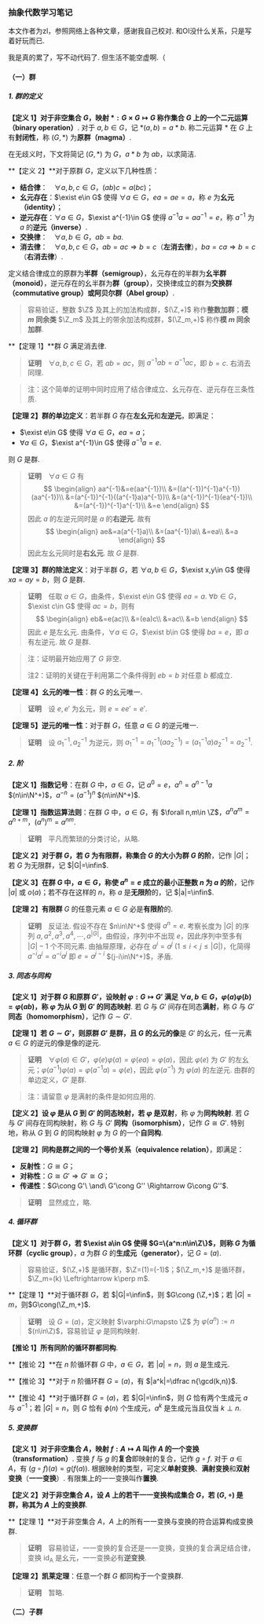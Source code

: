 ### 抽象代数学习笔记

本文作者为zl，参照网络上各种文章，感谢我自己校对. 和OI没什么关系，只是写着好玩而已. 

我是真的累了，写不动代码了. 但生活不能空虚啊.（

#### （一）群

##### 1. 群的定义

**【定义 1】**对于非空集合 $G$，映射 $*:G\times G\mapsto G$ 称作集合 $G$ 上的一个**二元运算（binary operation）**. 对于 $a,b\in G$，记 $*(a,b)=a*b$. 称二元运算 $*$ 在 $G$ 上有**封闭性**，称 $(G,*)$ 为**原群（magma）**. 

在无歧义时，下文将简记 $(G,*)$ 为 $G$，$a*b$ 为 $ab$，以求简洁. 

**【定义 2】**对于原群 $G$，定义以下几种性质：

- **结合律**：　$\forall a,b,c\in G$，$(ab)c=a(bc)$；
- **幺元存在**：$\exist e\in G$ 使得 $\forall a\in G$，$ea=ae=a$，称 $e$ 为**幺元（identity）**；
- **逆元存在**：$\forall a\in G$，$\exist a^{-1}\in G$ 使得 $a^{-1}a=aa^{-1}=e$，称 $a^{-1}$ 为 $a$ 的**逆元（inverse）**. 
- **交换律**：　$\forall a,b\in G$，$ab=ba$. 
- **消去律**：　$\forall a,b,c\in G$，$ab=ac \Rightarrow b=c$（**左消去律**），$ba=ca \Rightarrow b=c$（**右消去律**）. 

定义结合律成立的原群为**半群（semigroup）**，幺元存在的半群为**幺半群（monoid）**，逆元存在的幺半群为**群（group）**，交换律成立的群为**交换群（commutative group）**或**阿贝尔群（Abel group）**. 

> 容易验证，整数 $\Z$ 及其上的加法构成群，$(\Z,+)$ 称作**整数加群**；**模 $m$ 同余类** $\Z_m$ 及其上的带余加法构成群，$(\Z_m,+)$ 称作**模 $m$ 同余加群**. 

**【定理 1】**群 $G$ 满足消去律. 

> **证明**　$\forall a,b,c\in G$，若 $ab=ac$，则 $a^{-1}ab=a^{-1}ac$，即 $b=c$. 右消去同理. 

> 注：这个简单的证明中同时应用了结合律成立、幺元存在、逆元存在三条性质. 

**【定理 2】群的单边定义**：若半群 $G$ 存在**左幺元**和**左逆元**，即满足：

- $\exist e\in G$ 使得 $\forall a\in G$，$ea=a$；
- $\forall a\in G$，$\exist a^{-1}\in G$ 使得 $a^{-1}a=e$. 

则 $G$ 是群. 

> **证明**　$\forall a\in G$ 有
> $$
> \begin{align}
> aa^{-1}&=e(aa^{-1})\\
> &=((a^{-1})^{-1}a^{-1})(aa^{-1})\\
> &=(a^{-1})^{-1}((a^{-1}a)a^{-1})\\
> &=(a^{-1})^{-1}(ea^{-1})\\
> &=(a^{-1})^{-1}a^{-1}\\
> &=e
> \end{align}
> $$
> 因此 $a$ 的左逆元同时是 $a$ 的**右逆元**. 故有
> $$
> \begin{align}
> ae&=a(a^{-1}a)\\
> &=(aa^{-1})a\\
> &=ea\\
> &=a
> \end{align}
> $$
> 因此左幺元同时是**右幺元**. 故 $G$ 是群. 

**【定理 3】群的除法定义**：对于半群 $G$，若 $\forall a,b\in G$，$\exist x,y\in G$ 使得 $xa=ay=b$，则 $G$ 是群. 

> **证明**　任取 $a\in G$，由条件，$\exist e\in G$ 使得 $ea=a$. $\forall b\in G$，$\exist c\in G$ 使得 $ac=b$，则有
> $$
> \begin{align}
> eb&=e(ac)\\
> &=(ea)c\\
> &=ac\\
> &=b
> \end{align}
> $$
> 因此 $e$ 是左幺元. 由条件，$\forall a\in G$，$\exist b\in G$ 使得 $ba=e$，即 $a$ 有左逆元. 故 $G$ 是群. 

> 注：证明最开始应用了 $G$ 非空. 
>
> 注2：证明的关键在于利用第二个条件得到 $eb=b$ 对任意 $b$ 都成立. 

**【定理 4】幺元的唯一性**：群 $G$ 的幺元唯一. 

> **证明**　设 $e,e'$ 为幺元，则 $e=ee'=e'$. 

**【定理 5】逆元的唯一性**：对于群 $G$，任意 $a\in G$ 的逆元唯一. 

> **证明**　设 $a_1^{-1},a_2^{-1}$ 为逆元，则 $a_1^{-1}=a_1^{-1}(aa_2^{-1})=(a_1^{-1}a)a_2^{-1}=a_2^{-1}$. 

##### 2. 阶

**【定义 1】指数记号**：在群 $G$ 中，$a\in G$，记 $a^0=e$，$a^n=a^{n-1}a$ $(n\in\N^+)$，$a^{-n}=(a^{-1})^{n}$ $(n\in\N^+)$. 

**【定理 1】指数运算法则**：在群 $G$ 中，$a\in G$，有 $\forall n,m\in \Z$，$a^na^m=a^{n+m}$，$(a^n)^m=a^{nm}$. 

> **证明**　平凡而繁琐的分类讨论，从略. 

**【定义 2】**对于群 $G$，若 $G$ 为有限群，称集合 $G$ 的大小为群 $G$ 的**阶**，记作 $|G|$；若 $G$ 为无限群，记 $|G|=\infin$. 

**【定义 3】**在群 $G$ 中，$a\in G$，称使 $a^n=e$ 成立的最小正整数 $n$ 为 $a$ 的**阶**，记作 $|a|$ 或 $o(a)$；若不存在这样的 $n$，称 $a$ 是**无限阶**的，记 $|a|=\infin$. 

**【定理 2】有限群** $G$ 的任意元素 $a\in G$ 必是**有限阶**的. 

> **证明**　反证法. 假设不存在 $n\in\N^+$ 使得 $a^n=e$. 考察长度为 $|G|$ 的序列 $a,a^2,a^3,a^4,\cdots,a^{|G|}$，由假设，序列中不出现 $e$，因此序列中至多有 $|G|-1$ 个不同元素. 由抽屉原理，必存在 $a^i=a^j$ $(1\le i<j\le|G|)$，化简得 $a^{-i}a^i=a^{-i}a^j$ 即 $e=a^{j-i}$ $(j-i\in\N^+)$，矛盾. 

##### 3. 同态与同构

**【定义 1】**对于群 $G$ 和原群 $G'$，设映射 $\varphi:G\mapsto G'$ 满足 $\forall a,b\in G$，$\varphi(a)\varphi(b)=\varphi(ab)$，称 $\varphi$ 为从 $G$ 到 $G'$ 的**同态映射**. 若 $G$ 与 $G'$ 间存在同态**满射**，称 $G$ 与 $G'$ **同态（homomorphism）**，记作 $G\sim G'$. 

**【定理 1】**若 $G\sim G'$，则原群 $G'$ 是群，且 $G$ 的幺元的**像**是 $G'$ 的幺元，任一元素 $a\in G$ 的逆元的像是像的逆元. 

> **证明**　$\forall \varphi(a)\in G'$，$\varphi(e)\varphi(a)=\varphi(ea)=\varphi(a)$，因此 $\varphi(e)$ 为 $G'$ 的左幺元；$\varphi(a^{-1})\varphi(a)=\varphi(a^{-1}a)=\varphi(e)$，因此 $\varphi(a^{-1})$ 为 $\varphi(a)$ 的左逆元. 由群的单边定义，$G'$ 是群. 

> 注：请留意 $\varphi$ 是满射的条件是如何应用的. 

**【定义 2】**设 $\varphi$ 是从 $G$ 到 $G'$ 的同态映射，若 $\varphi$ 是**双射**，称 $\varphi$ 为**同构映射**. 若 $G$ 与 $G'$ 间存在同构映射，称 $G$ 与 $G'$ **同构（isomorphism）**，记作 $G\cong G'$. 特别地，称从 $G$ 到 $G$ 的同构映射 $\varphi$ 为 $G$ 的一个**自同构**. 

**【定理 2】**同构是群之间的一个**等价关系（equivalence relation）**，即满足：

- **反射性**：$G\cong G$；
- **对称性**：$G\cong G' \Rightarrow G'\cong G$；
- **传递性**：$G\cong G'\ \and\ G'\cong G'' \Rightarrow G\cong G''$. 

> **证明**　显然成立，略. 

##### 4. 循环群

**【定义 1】**对于群 $G$，若 $\exist a\in G$ 使得 $G=\{a^n:n\in\Z\}$，则称 $G$ 为**循环群（cyclic group）**，$a$ 为群 $G$ 的**生成元（generator）**，记 $G=(a)$. 

> 容易验证，$(\Z,+)$ 是循环群，$\Z=(1)=(-1)$；$(\Z_m,+)$ 是循环群，$\Z_m=(k) \Leftrightarrow k\perp m$. 

**【定理 1】**对于循环群 $G$，若 $|G|=\infin$，则 $G\cong (\Z,+)$；若 $|G|=m$，则$G\cong(\Z_m,+)$. 

> **证明**　设 $G=(a)$，定义映射 $\varphi:G\mapsto \Z$ 为 $\varphi(a^n):=n$ $(n\in\Z)$，容易验证 $\varphi$ 是同构映射. 

**【推论 1】所有同阶的循环群都同构**. 

**【推论 2】**在 $n$ 阶循环群 $G$ 中，$a\in G$，若 $|a|=n$，则 $a$ 是生成元. 

**【推论 3】**对于 $n$ 阶循环群 $G=(a)$，有 $|a^k|=\dfrac n{\gcd(k,n)}$. 

**【推论 4】**对于循环群 $G=(a)$，若 $|G|=\infin$，则 $G$ 恰有两个生成元 $a$ 与 $a^{-1}$；若 $|G|=n$，则 $G$ 恰有 $\phi(n)$ 个生成元，$a^k$ 是生成元当且仅当 $k\perp n$. 

##### 5. 变换群

**【定义 1】**对于非空集合 $A$，映射 $f:A\mapsto A$ 叫作 $A$ 的一个**变换（transformation）**. 变换 $f$ 与 $g$ 的**复合**即映射的复合，记作 $g\circ f$. 对于 $a\in A$，有 $(g\circ f)(a)=g(f(a))$. 根据映射的类型，可定义**单射变换**、**满射变换**和**双射变换**（**一一变换**）. 有限集上的一一变换叫作**置换**. 

**【定义 2】**对于非空集合 $A$，设 $A$ 上的若干一一变换构成集合 $G$，若 $(G,\circ)$ 是群，称其为 $A$ 上的**变换群**. 

**【定理 1】**对于非空集合 $A$，$A$ 上的所有一一变换与变换的符合运算构成变换群. 

> **证明**　容易验证，一一变换的复合还是一一变换，变换的复合满足结合律，变换 $\mathrm{id_A}$ 是幺元，一一变换必有**逆变换**. 

**【定理 2】凯莱定理**：任意一个群 $G$ 都同构于一个变换群. 

> **证明**　暂略. 

#### （二）子群

